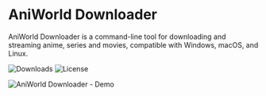 <a id="readme-top"></a>
# AniWorld Downloader

AniWorld Downloader is a command-line tool for downloading and streaming anime, series and movies, compatible with Windows, macOS, and Linux.

![Downloads](https://img.shields.io/pypi/dm/aniworld?label=Downloads&color=blue)
![License](https://img.shields.io/pypi/l/aniworld?label=License&color=blue)

![AniWorld Downloader - Demo](https://github.com/phoenixthrush/AniWorld-Downloader/blob/next/.github/assets/demo.png?raw=true)